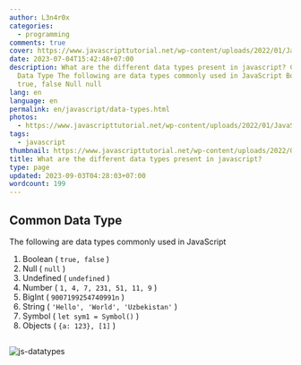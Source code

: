 ```yaml
---
author: L3n4r0x
categories:
  - programming
comments: true
cover: https://www.javascripttutorial.net/wp-content/uploads/2022/01/JavaScript-data-types.svg
date: 2023-07-04T15:42:48+07:00
description: What are the different data types present in javascript? Common
  Data Type The following are data types commonly used in JavaScript Boolean
  true, false Null null
lang: en
language: en
permalink: en/javascript/data-types.html
photos:
  - https://www.javascripttutorial.net/wp-content/uploads/2022/01/JavaScript-data-types.svg
tags:
  - javascript
thumbnail: https://www.javascripttutorial.net/wp-content/uploads/2022/01/JavaScript-data-types.svg
title: What are the different data types present in javascript?
type: page
updated: 2023-09-03T04:28:03+07:00
wordcount: 199
---
```


## Common Data Type
The following are data types commonly used in JavaScript

1. Boolean ( `true, false` )
2. Null ( `null` )
3. Undefined ( `undefined` )
4. Number ( `1, 4, 7, 231, 51, 11, 9` )
5. BigInt ( `9007199254740991n` )
6. String ( `'Hello', 'World', 'Uzbekistan'` )
7. Symbol ( `let sym1 = Symbol()` )
8. Objects ( `{a: 123}, [1]` )

##

![js-datatypes](https://tutorial.techaltum.com/images/js-datatypes.jpg)